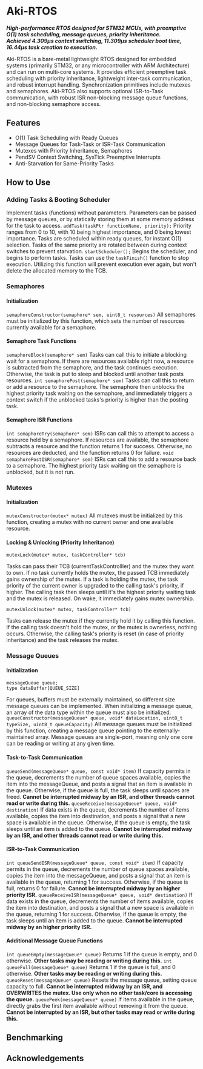 # Aki-RTOS
_**High-performance RTOS designed for STM32 MCUs, with preemptive O(1) task scheduling, message queues, priority inheritance. <br> Achieved 4.309µs context switching, 11.309µs scheduler boot time, 16.44µs task creation to execution.**_

Aki-RTOS is a bare-metal lightweight RTOS designed for embedded systems (primarily STM32, or any microcontroller with ARM Architecture) and can run on multi-core systems. It provides efficient preemptive task scheduling with priority inheritance, lightweight inter-task communication, and robust interrupt handling. Synchronization primitives include mutexes and semaphores. Aki-RTOS also supports optional ISR-to-Task communication, with robust ISR non-blocking message queue functions, and non-blocking semaphore access.

## Features
- O(1) Task Scheduling with Ready Queues
- Message Queues for Task-Task or ISR-Task Communication
- Mutexes with Priority Inheritance, Semaphores
- PendSV Context Switching, SysTick Preemptive Interrupts
- Anti-Starvation for Same-Priority Tasks

## How to Use
### Adding Tasks & Booting Scheduler
Implement tasks (functions) without parameters. Parameters can be passed by message queues, or by statically storing them at some memory address for the task to access.
```addTask(taskPtr functionName, priority);```
Priority ranges from 0 to 10, with 10 being highest importance, and 0 being lowest importance. Tasks are scheduled within ready queues, for instant O(1) selection. Tasks of the same priority are rotated between during context switches to prevent starvation.
```startScheduler();```
Begins the scheduler, and begins to perform tasks. Tasks can use the `taskFinish()` function to stop execution. Utilizing this function will prevent execution ever again, but won't delete the allocated memory to the TCB.

### Semaphores
#### Initialization
```semaphoreConstructor(semaphore* sem, uint8_t resources)```
All semaphores must be initialized by this function, which sets the number of resources currently available for a semaphore.

#### Semaphore Task Functions
```semaphoreBlock(semaphore* sem)```
Tasks can call this to initiate a blocking wait for a semaphore. If there are resources available right now, a resource is subtracted from the semaphore, and the task continues execution. Otherwise, the task is put to sleep and blocked until another task posts resources.
```int semaphorePost(semaphore* sem)```
Tasks can call this to return or add a resource to the semaphore. The semaphore then unblocks the highest priority task waiting on the semaphore, and immediately triggers a context switch if the unblocked tasks's priority is higher than the posting task.

#### Semaphore ISR Functions
```int semaphoreTry(semaphore* sem)```
ISRs can call this to attempt to access a resource held by a semaphore. If resources are available, the semaphore subtracts a resource and the function returns 1 for success. Otherwise, no resources are deducted, and the function returns 0 for failure.
```void semaphorePostISR(semaphore* sem)```
ISRs can call this to add a resource back to a semaphore. The highest priority task waiting on the semaphore is unblocked, but it is not run.

### Mutexes
#### Initialization
```mutexConstructor(mutex* mutex)```
All mutexes must be initialized by this function, creating a mutex with no current owner and one available resource.

#### Locking & Unlocking (Priority Inheritance)
```
mutexLock(mutex* mutex, taskController* tcb)
```
Tasks can pass their TCB (currentTaskControlller) and the mutex they want to own. If no task currently holds the mutex, the passed TCB immediately gains ownership of the mutex. If a task is holding the mutex, the task priority of the current owner is upgraded to the calling task's priority, if higher. The calling task then sleeps until it's the highest priority waiting task and the mutex is released. On wake, it immediately gains mutex ownership.

```
mutexUnlock(mutex* mutex, taskController* tcb)
```
Tasks can release the mutex if they currently hold it by calling this function. If the calling task doesn't hold the mutex, or the mutex is ownerless, nothing occurs. Otherwise, the calling task's priority is reset (in case of priority inheritance) and the task releases the mutex.

### Message Queues
#### Initialization
```
messageQueue queue;
type dataBuffer[QUEUE_SIZE]
```
For queues, buffers must be externally maintained, so different size message queues can be implemented. When initializing a message queue, an array of the data type within the queue must also be initialized.
```queueConstructor(messageQueue* queue, void* dataLocation, uint8_t typeSize, uint8_t queueCapacity)```
All message queues must be initialized by this function, creating a message queue pointing to the externally-maintained array. Message queues are single-port, meaning only one core can be reading or writing at any given time.

#### Task-to-Task Communication
```queueSend(messageQueue* queue, const void* item)```
If capacity permits in the queue, decrements the number of queue spaces available, copies the item into the messageQueue, and posts a signal that an item is available in the queue. Otherwise, if the queue is full, the task sleeps until spaces are freed. **Cannot be interrupted midway by an ISR, and other threads cannot read or write during this.**
```queueReceive(messageQueue* queue, void* destination)```
If data exists in the queue, decrements the number of items available, copies the item into destination, and posts a signal that a new space is available in the queue. Otherwise, if the queue is empty, the task sleeps until an item is added to the queue. **Cannot be interrupted midway by an ISR, and other threads cannot read or write during this.**

#### ISR-to-Task Communication
```int queueSendISR(messageQueue* queue, const void* item)```
If capacity permits in the queue, decrements the number of queue spaces available, copies the item into the messageQueue, and posts a signal that an item is available in the queue, returning 1 for success. Otherwise, if the queue is full, returns 0 for failure. **Cannot be interrupted midway by an higher priority ISR.**
```queueReceiveISR(messageQueue* queue, void* destination)```
If data exists in the queue, decrements the number of items available, copies the item into destination, and posts a signal that a new space is available in the queue, returning 1 for success. Otherwise, if the queue is empty, the task sleeps until an item is added to the queue. **Cannot be interrupted midway by an higher priority ISR.**

#### Additional Message Queue Functions
```int queueEmpty(messageQueue* queue)```
Returns 1 if the queue is empty, and 0 otherwise. **Other tasks may be reading or writing during this.**
```int queueFull(messageQueue* queue)```
Returns 1 if the queue is full, and 0 otherwise. **Other tasks may be reading or writing during this.**
```queueReset(messageQueue* queue)```
Resets the message queue, setting queue capacity to full. **Cannot be interrupted midway by an ISR, and OVERWRITES the mutex. Use only when no other task/core is accessing the queue.**
```queuePeek(messageQueue* queue)```
If items available in the queue, directly grabs the first item available without removing it from the queue. **Cannot be interrupted by an ISR, but other tasks may read or write during this.**


## Benchmarking

## Acknowledgements

